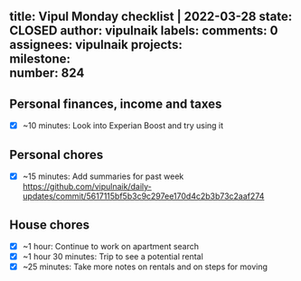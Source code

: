 title:	Vipul Monday checklist | 2022-03-28
state:	CLOSED
author:	vipulnaik
labels:	
comments:	0
assignees:	vipulnaik
projects:	
milestone:	
number:	824
--
## Personal finances, income and taxes

- [x] ~10 minutes: Look into Experian Boost and try using it

## Personal chores

- [x] ~15 minutes: Add summaries for past week https://github.com/vipulnaik/daily-updates/commit/5617115bf5b3c9c297ee170d4c2b3b73c2aaf274

## House chores

- [x] ~1 hour: Continue to work on apartment search
- [x] ~1 hour 30 minutes: Trip to see a potential rental
- [x] ~25 minutes: Take  more notes on rentals and on steps for moving
